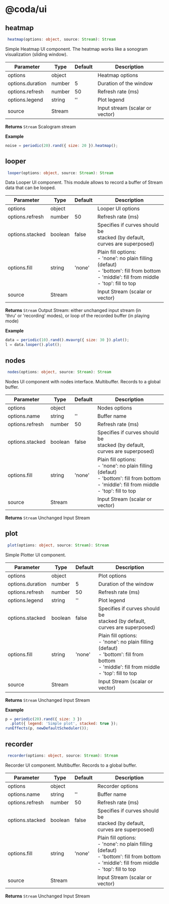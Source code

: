 # @coda/ui

## heatmap

```ts
 heatmap(options: object, source: Stream): Stream
```

Simple Heatmap UI component. The heatmap works like a sonogram<br>visualization (sliding window).

|Parameter|Type|Default|Description|
|---|---|---|---|
|options|object||Heatmap options|
|options.duration|number|5|Duration of the window|
|options.refresh|number|50|Refresh rate (ms)|
|options.legend|string|''|Plot legend|
|source|Stream||Input stream (scalar or vector)|
**Returns** `Stream` Scalogram stream

**Example**
```js
noise = periodic(20).rand({ size: 20 }).heatmap();
```


## looper

```ts
 looper(options: object, source: Stream): Stream
```

Data Looper UI component. This module allows to record a buffer of Stream<br>data that can be looped.

|Parameter|Type|Default|Description|
|---|---|---|---|
|options|object||Looper UI options|
|options.refresh|number|50|Refresh rate (ms)|
|options.stacked|boolean|false|Specifies if curves should be<br>stacked (by default, curves are superposed)|
|options.fill|string|'none'|Plain fill options:<br>- 'none': no plain filling (defaut)<br>- 'bottom': fill from bottom<br>- 'middle': fill from middle<br>- 'top': fill to top<br>|
|source|Stream||Input Stream (scalar or vector)|
**Returns** `Stream` Output Stream: either unchanged input stream (in<br>'thru' or 'recording' modes), or loop of the recorded buffer (in playing<br>mode)

**Example**
```js
data = periodic(10).rand().mvavrg({ size: 30 }).plot();
l = data.looper().plot();
```


## nodes

```ts
 nodes(options: object, source: Stream): Stream
```

Nodes UI component with nodes interface. Multibuffer. Records to a global buffer.

|Parameter|Type|Default|Description|
|---|---|---|---|
|options|object||Nodes options|
|options.name|string|''|Buffer name|
|options.refresh|number|50|Refresh rate (ms)|
|options.stacked|boolean|false|Specifies if curves should be<br>stacked (by default, curves are superposed)|
|options.fill|string|'none'|Plain fill options:<br>- 'none': no plain filling (defaut)<br>- 'bottom': fill from bottom<br>- 'middle': fill from middle<br>- 'top': fill to top<br>|
|source|Stream||Input Stream (scalar or vector)|
**Returns** `Stream` Unchanged Input Stream


## plot

```ts
 plot(options: object, source: Stream): Stream
```

Simple Plotter UI component.

|Parameter|Type|Default|Description|
|---|---|---|---|
|options|object||Plot options|
|options.duration|number|5|Duration of the window|
|options.refresh|number|50|Refresh rate (ms)|
|options.legend|string|''|Plot legend|
|options.stacked|boolean|false|Specifies if curves should be<br>stacked (by default, curves are superposed)|
|options.fill|string|'none'|Plain fill options:<br>- 'none': no plain filling (defaut)<br>- 'bottom': fill from bottom<br>- 'middle': fill from middle<br>- 'top': fill to top<br>|
|source|Stream||Input Stream (scalar or vector)|
**Returns** `Stream` Unchanged Input Stream

**Example**
```js
p = periodic(20).rand({ size: 3 })
  .plot({ legend: 'Simple plot', stacked: true });
runEffects(p, newDefaultScheduler());
```


## recorder

```ts
 recorder(options: object, source: Stream): Stream
```

Recorder UI component. Multibuffer. Records to a global buffer.

|Parameter|Type|Default|Description|
|---|---|---|---|
|options|object||Recorder options|
|options.name|string|''|Buffer name|
|options.refresh|number|50|Refresh rate (ms)|
|options.stacked|boolean|false|Specifies if curves should be<br>stacked (by default, curves are superposed)|
|options.fill|string|'none'|Plain fill options:<br>- 'none': no plain filling (defaut)<br>- 'bottom': fill from bottom<br>- 'middle': fill from middle<br>- 'top': fill to top<br>|
|source|Stream||Input Stream (scalar or vector)|
**Returns** `Stream` Unchanged Input Stream


